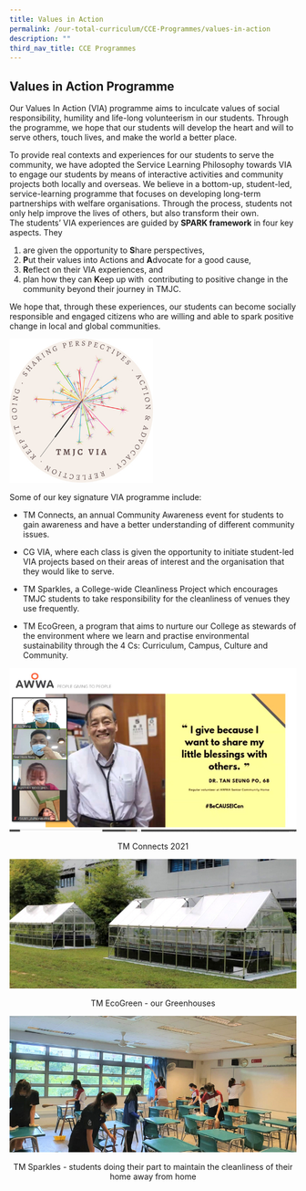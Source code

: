 ```yaml
---
title: Values in Action
permalink: /our-total-curriculum/CCE-Programmes/values-in-action
description: ""
third_nav_title: CCE Programmes
---
```

Values in Action Programme
--------------------------

  
Our Values In Action (VIA) programme aims to inculcate values of social responsibility, humility and life-long volunteerism in our students. Through the programme, we hope that our students will develop the heart and will to serve others, touch lives, and make the world a better place.  
  
To provide real contexts and experiences for our students to serve the community, we have adopted the Service Learning Philosophy towards VIA to engage our students by means of interactive activities and community projects both locally and overseas. We believe in a bottom-up, student-led, service-learning programme that focuses on developing long-term partnerships with welfare organisations. Through the process, students not only help improve the lives of others, but also transform their own.  
The students’ VIA experiences are guided by **SPARK framework** in four key aspects. They 
1. are given the opportunity to **S**hare perspectives, 
2.  **P**ut their values into Actions and **A**dvocate for a good cause, 
3. **R**eflect on their VIA experiences, and 
4. plan how they can **K**eep up with  contributing to positive change in the community beyond their journey in TMJC.  
  
We hope that, through these experiences, our students can become socially responsible and engaged citizens who are willing and able to spark positive change in local and global communities.


<img src="/images/TMJC-CCP_VIA_01.jpeg" 
     style="width:50%">
		 
Some of our key signature VIA programme include:  

*   TM Connects, an annual Community Awareness event for students to gain awareness and have a better understanding of different community issues.  
    
*   CG VIA, where each class is given the opportunity to initiate student-led VIA projects based on their areas of interest and the organisation that they would like to serve.  
      
*   TM Sparkles, a College-wide Cleanliness Project which encourages TMJC students to take responsibility for the cleanliness of venues they use frequently.

*   TM EcoGreen, a program that aims to nurture our College as stewards of the environment where we learn and practise environmental sustainability through the 4 Cs: Curriculum, Campus, Culture and Community.

![](/images/TMJC-CCP_VIA_02.jpeg)
<center>TM Connects 2021</center>

![](/images/TMJC-CCP_VIA_03.jpeg)
<center>TM EcoGreen - our Greenhouses</center>

![](/images/TMJC-CCP_VIA_04.jpeg)
<center>TM Sparkles - students doing their part to maintain the cleanliness of their home away from home</center>